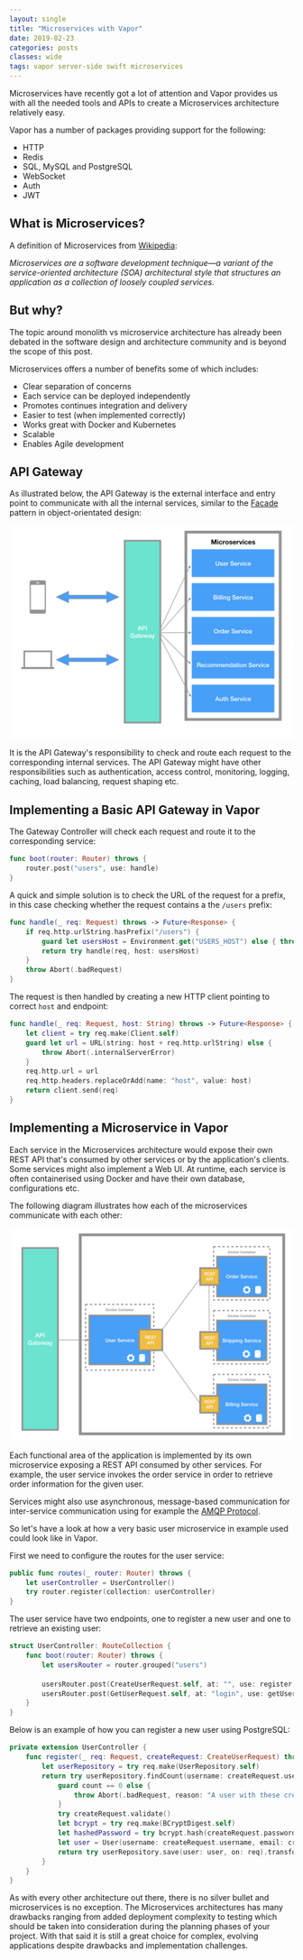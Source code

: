 ```yaml
---
layout: single
title: "Microservices with Vapor"
date: 2019-02-23
categories: posts
classes: wide
tags: vapor server-side swift microservices
---
```


Microservices have recently got a lot of attention and Vapor provides us with all the needed tools and APIs to create a Microservices architecture relatively easy.

Vapor has a number of packages providing support for the following:

* HTTP
* Redis
* SQL, MySQL and PostgreSQL
* WebSocket
* Auth
* JWT

## What is Microservices?

A definition of Microservices from [Wikipedia](https://en.wikipedia.org/wiki/Microservices):

*Microservices are a software development technique—a variant of the service-oriented architecture (SOA) architectural style that structures an application as a collection of loosely coupled services.*

## But why?

The topic around monolith vs microservice architecture has already been debated in the software design and architecture community and is beyond the scope of this post. 

Microservices offers a number of benefits some of which includes:

* Clear separation of concerns
* Each service can be deployed independently
* Promotes continues integration and delivery
* Easier to test (when implemented correctly)
* Works great with Docker and Kubernetes
* Scalable
* Enables Agile development

## API Gateway

As illustrated below, the API Gateway is the external interface and entry point to communicate with all the internal services, similar to the [Facade](https://en.wikipedia.org/wiki/Facade_pattern) pattern in object-orientated design:

![image](/assets/images/microservices-api-gateway.png)

It is the API Gateway's responsibility to check and route each request to the corresponding internal services. The API Gateway might have other responsibilities such as authentication, access control, monitoring, logging, caching, load balancing, request shaping etc.

## Implementing a Basic API Gateway in Vapor

The Gateway Controller will check each request and route it to the corresponding service:

```swift
func boot(router: Router) throws {
    router.post("users", use: handle)
}
```

A quick and simple solution is to check the URL of the request for a prefix, in this case checking whether the request contains a the `/users` prefix:

```swift
func handle(_ req: Request) throws -> Future<Response> {
    if req.http.urlString.hasPrefix("/users") {
        guard let usersHost = Environment.get("USERS_HOST") else { throw Abort(.badRequest) }
        return try handle(req, host: usersHost)
    }
    throw Abort(.badRequest)
}
```
The request is then handled by creating a new HTTP client pointing to correct `host` and endpoint:

```swift
func handle(_ req: Request, host: String) throws -> Future<Response> {
    let client = try req.make(Client.self)
    guard let url = URL(string: host + req.http.urlString) else {
        throw Abort(.internalServerError)
    }
    req.http.url = url
    req.http.headers.replaceOrAdd(name: "host", value: host)
    return client.send(req)
}
```

## Implementing a Microservice in Vapor

Each service in the Microservices architecture would expose their own REST API that's consumed by other services or by the application's clients. Some services might also implement a Web UI. At runtime, each service is often containerised using Docker and have their own database, configurations etc.

The following diagram illustrates how each of the microservices communicate with each other:

![image](/assets/images/microservices-service-communication.png)

Each functional area of the application is implemented by its own microservice exposing a REST API consumed by other services. For example, the user service invokes the order service in order to retrieve order information for the given user.

Services might also use asynchronous, message-based communication for inter-service communication using for example the [AMQP Protocol](https://www.amqp.org).

So let's have a look at how a very basic user microservice in example used could look like in Vapor.

First we need to configure the routes for the user service:

```swift
public func routes(_ router: Router) throws {
    let userController = UserController()
    try router.register(collection: userController)
}
```

The user service have two endpoints, one to register a new user and one to retrieve an existing user:

```swift
struct UserController: RouteCollection {
    func boot(router: Router) throws {
        let usersRouter = router.grouped("users")
        
        usersRouter.post(CreateUserRequest.self, at: "", use: register)
        usersRouter.post(GetUserRequest.self, at: "login", use: getUser)
    }
}
```

Below is an example of how you can register a new user using PostgreSQL:

```swift
private extension UserController {
    func register(_ req: Request, createRequest: CreateUserRequest) throws -> Future<HTTPStatus> {
        let userRepository = try req.make(UserRepository.self)
        return try userRepository.findCount(username: createRequest.username, email: createRequest.email, on: req).flatMap { count in
            guard count == 0 else {
                throw Abort(.badRequest, reason: "A user with these credentials already exists.")
            }
            try createRequest.validate()
            let bcrypt = try req.make(BCryptDigest.self)
            let hashedPassword = try bcrypt.hash(createRequest.password)
            let user = User(username: createRequest.username, email: createRequest.email, password: hashedPassword)
            return try userRepository.save(user: user, on: req).transform(to: HTTPStatus.created)
        }
    }
}
```
As with every other architecture out there, there is no silver bullet and microservices is no exception. The Microservices architectures has many drawbacks ranging from added deployment complexity to testing which should be taken into consideration during the planning phases of your project. With that said it is still a great choice for complex, evolving applications despite drawbacks and implementation challenges.
